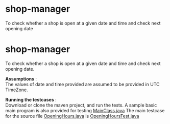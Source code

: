 # shop-manager
To check whether a shop is open at a given date and time and check next opening date
# shop-manager
To check whether a shop is open at a given date and time and check next opening date.

**Assumptions** :  
The values of date and time provided are assumed to be provided in UTC TimeZone.


**Running the testcases** :   
Download or clone the maven project, and run the tests. A sample basic main program is also provided for testing  [MainClass.java](src/main/java/com/irfan/billboard/main/MainClass.java)
The main testcase for the source file [OpeningHours.java](src/main/java/com/irfan/billboard/main/OpeningHours.java) is [OpeningHoursTest.java](src/test/java/com/irfan/billboard/main/OpeningHoursTest.java)

